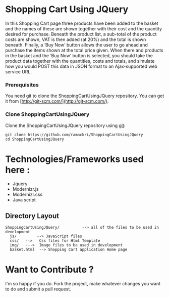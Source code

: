 Shopping Cart Using JQuery
=========================
In this Shopping Cart page three products have been added to the basket and the names of these are shown together with their cost and the quantity desired for purchase.
Beneath the product list, a sub-total of the product costs are shown, VAT is then added (at 20%) and the total is shown beneath.
Finally, a ‘Buy Now’ button allows the user to go ahead and purchase the items shown at the total price given.
When there and products in the basket and the ‘Buy Now’ button is selected, you should take the product data together with the quantities, costs and totals, and simulate how you would POST this data in JSON format to an Ajax-supported web service URL. 



### Prerequisites

You need git to clone the ShoppingCartUsingJQuery repository. You can get it from
[http://git-scm.com/](http://git-scm.com/).

### Clone ShoppingCartUsingJQuery

Clone the ShoppingCartUsingJQuery repository using [git](http://git-scm.com/):

```
git clone https://github.com/ramackri/ShoppingCartUsingJQuery
cd ShoppingCartUsingJQuery
```


Technologies/Frameworks used here :
=================================

- Jquery
- Modernizr.js
- Modernizr.css
- Java script

## Directory Layout

    ShoppingCartUsingJQuery/          --> all of the files to be used in development
      js/         --> JavaScript files
      css/   -->   Css files for Html Template
	  img/   --->  Image files to be used in development
      basket.html  --> Shopping Cart application Home page

Want to Contribute ?
===================

I'm so happy if you do. Fork the project, make whatever changes you want to do and submit a pull request.

